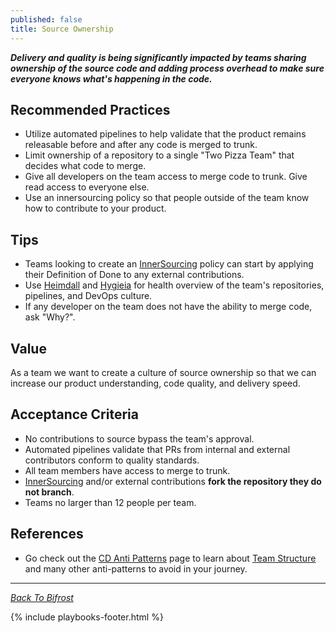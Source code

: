 ```yaml
---
published: false
title: Source Ownership
---
```


**_Delivery and quality is being significantly impacted by teams sharing
ownership of the source code and adding process overhead to make sure everyone knows
what's happening in the code._**

## Recommended Practices

- Utilize automated pipelines to help validate that the product remains releasable before and after any code is merged to trunk.
- Limit ownership of a repository to a single "Two Pizza Team" that decides what code to merge.
- Give all developers on the team access to merge code to trunk. Give read access to everyone else.
- Use an innersourcing policy so that people outside of the team know how to contribute to your product.

## Tips

- Teams looking to create an [InnerSourcing](./innersource.html) policy can start by applying their Definition of Done to any external contributions.
- Use [Heimdall](http://heimdall.prod.walmart.com/) and
  [Hygieia](https://hygieia.walmart.com/#/) for health overview of the team's repositories, pipelines, and DevOps culture.
- If any developer on the team does not have the ability to merge code, ask "Why?".

## Value

As a team we want to create a culture of source ownership so that we can increase our product understanding, code quality, and delivery speed.

## Acceptance Criteria

- No contributions to source bypass the team's approval.
- Automated pipelines validate that PRs from internal and external contributors conform to quality standards.
- All team members have access to merge to trunk.
- [InnerSourcing](./innersource.html) and/or external contributions **fork the repository they do not branch**.
- Teams no larger than 12 people per team.

## References

- Go check out the [CD Anti Patterns](../../cd-anti-patterns.html)
  page to learn about [Team Structure](../../cd-anti-patterns.html#team-structure)
  and many other anti-patterns to avoid in your journey.

---

_[Back To Bifrost](../../index.html)_

{% include playbooks-footer.html %}
